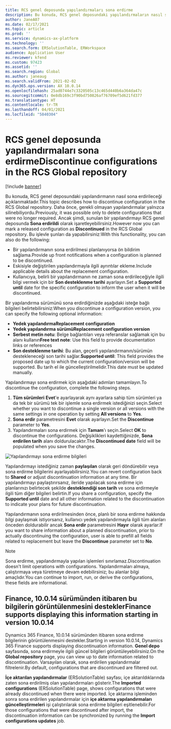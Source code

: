 ```yaml
---
title: RCS genel deposunda yapılandırmaları sona erdirme
description: Bu konuda, RCS genel deposundaki yapılandırmaların nasıl sona erdirileceği açıklanmaktadır.
author: JaneA07
ms.date: 02/17/2021
ms.topic: article
ms.prod: ''
ms.service: dynamics-ax-platform
ms.technology: ''
ms.search.form: ERSolutionTable, ERWorkspace
audience: Application User
ms.reviewer: kfend
ms.custom: 97423
ms.assetid: ''
ms.search.region: Global
ms.author: janeaug
ms.search.validFrom: 2021-02-02
ms.dyn365.ops.version: AX 10.0.14
ms.openlocfilehash: 25ad0744e7c3320505c13c465d440b6a364da47c
ms.sourcegitcommit: 0e8db169c3f90bd750826af76709ef5d621fd377
ms.translationtype: HT
ms.contentlocale: tr-TR
ms.lasthandoff: 04/01/2021
ms.locfileid: "5840304"
---
```

# <a name="discontinue-configurations-in-the-rcs-global-repository"></a><span data-ttu-id="47a69-103">RCS genel deposunda yapılandırmaları sona erdirme</span><span class="sxs-lookup"><span data-stu-id="47a69-103">Discontinue configurations in the RCS Global repository</span></span>

[!include [banner](../includes/banner.md)]

<span data-ttu-id="47a69-104">Bu konuda, RCS genel deposundaki yapılandırmanın nasıl sona erdirileceği açıklanmaktadır.</span><span class="sxs-lookup"><span data-stu-id="47a69-104">This topic describes how to discontinue configuration in the RCS Global repository.</span></span> <span data-ttu-id="47a69-105">Daha önce, gerekli olmayan yapılandırmalar yalnızca silinebiliyordu.</span><span class="sxs-lookup"><span data-stu-id="47a69-105">Previously, it was possible only to delete configurations that were no longer required.</span></span> <span data-ttu-id="47a69-106">Ancak şimdi, sunulan bir yapılandırmayı RCS genel deposunda **Sona erdirildi** olarak işaretleyebilirsiniz.</span><span class="sxs-lookup"><span data-stu-id="47a69-106">However now you can mark a released configuration as **Discontinued** in the RCS Global repository.</span></span> <span data-ttu-id="47a69-107">Bu işlevle şunları da yapabilirsiniz:</span><span class="sxs-lookup"><span data-stu-id="47a69-107">With this functionality, you can also do the following:</span></span> 
 
 - <span data-ttu-id="47a69-108">Bir yapılandırmanın sona erdirilmesi planlanıyorsa ön bildirim sağlama.</span><span class="sxs-lookup"><span data-stu-id="47a69-108">Provide up front notifications when a configuration is planned to be discontinued.</span></span>
 - <span data-ttu-id="47a69-109">Eskisiyle değiştirilen yapılandırmayla ilgili ayrıntılar ekleme.</span><span class="sxs-lookup"><span data-stu-id="47a69-109">Include applicable details about the replacement configuration.</span></span>
 - <span data-ttu-id="47a69-110">Kullanıcıya, belirli bir yapılandırmanın ne zaman sona erdirileceğiyle ilgili bilgi vermek için bir **Son desteklenme tarihi** ayarlayın.</span><span class="sxs-lookup"><span data-stu-id="47a69-110">Set a **Supported until** date for the specific configuration to inform the user when it will be discontinued.</span></span>

<span data-ttu-id="47a69-111">Bir yapılandırma sürümünü sona erdirdiğinizde aşağıdaki isteğe bağlı bilgileri belirtebilirsiniz:</span><span class="sxs-lookup"><span data-stu-id="47a69-111">When you discontinue a configuration version, you can specify the following optional information:</span></span>

  - <span data-ttu-id="47a69-112">**Yedek yapılandırma**</span><span class="sxs-lookup"><span data-stu-id="47a69-112">**Replacement configuration**</span></span>
  - <span data-ttu-id="47a69-113">**Yedek yapılandırma sürümü**</span><span class="sxs-lookup"><span data-stu-id="47a69-113">**Replacement configuration version**</span></span>
  - <span data-ttu-id="47a69-114">**Serbest metin notu**: Belge bağlantıları veya referanslar sağlamak için bu alanı kullanın</span><span class="sxs-lookup"><span data-stu-id="47a69-114">**Free text note**: Use this field to provide documentation links or references</span></span>
  - <span data-ttu-id="47a69-115">**Son desteklenme tarihi**: Bu alan, geçerli yapılandırmanın/sürümün destekleneceği son tarihi sağlar.</span><span class="sxs-lookup"><span data-stu-id="47a69-115">**Supported until**: This field provides the proposed date up to which the current configuration/version will be supported.</span></span> <span data-ttu-id="47a69-116">Bu tarih el ile güncelleştirilmelidir.</span><span class="sxs-lookup"><span data-stu-id="47a69-116">This date must be updated manually.</span></span>
  
<span data-ttu-id="47a69-117">Yapılandırmayı sona erdirmek için aşağıdaki adımları tamamlayın.</span><span class="sxs-lookup"><span data-stu-id="47a69-117">To discontinue the configuration, complete the following steps.</span></span> 

1. <span data-ttu-id="47a69-118">**Tüm sürümleri** **Evet**'e ayarlayarak aynı ayarlara sahip tüm sürümleri ya da tek bir sürümü tek bir işlemle sona erdirmek istediğinizi seçin.</span><span class="sxs-lookup"><span data-stu-id="47a69-118">Select whether you want to discontinue a single version or all versions with the same settings in one operation by setting **All versions** to **Yes**.</span></span> 
2. <span data-ttu-id="47a69-119">**Sona erdir** parametresini **Evet** olarak ayarlayın.</span><span class="sxs-lookup"><span data-stu-id="47a69-119">Set the **Discontinue** parameter to **Yes**.</span></span>
3. <span data-ttu-id="47a69-120">Yapılandırmaları sona erdirmek için **Tamam**'ı seçin.</span><span class="sxs-lookup"><span data-stu-id="47a69-120">Select **OK** to discontinue the configurations.</span></span> <span data-ttu-id="47a69-121">Değişiklikleri kaydettiğinizde, **Sona erdirilen tarih** alanı doldurulacaktır.</span><span class="sxs-lookup"><span data-stu-id="47a69-121">The **Discontinued date** field will be populated when you save the changes.</span></span>

![Yapılandırmayı sona erdirme bilgileri](media/Discontinue-details-2.png)
  
<span data-ttu-id="47a69-123">Yapılandırmayı istediğiniz zaman **paylaşılan** olarak geri döndürebilir veya sona erdirme bilgilerini ayarlayabilirsiniz.</span><span class="sxs-lookup"><span data-stu-id="47a69-123">You can revert configuration back to **Shared** or adjust discontinuation information at any time.</span></span> <span data-ttu-id="47a69-124">Bir yapılandırmayı paylaştırırsanız, ileride yapılacak sona erdirme için planlarınızı belirtecek şekilde **desteklendiği son tarih** ve sona erdirmeyle ilgili tüm diğer bilgileri belirtin.</span><span class="sxs-lookup"><span data-stu-id="47a69-124">If you share a configuration, specify the **Supported until** date and all other information related to the discontinuation to indicate your plans for future discontinuation.</span></span>

<span data-ttu-id="47a69-125">Yapılandırmanın sona erdirilmesinden önce, planlı bir sona erdirme hakkında bilgi paylaşmak istiyorsanız, kullanıcı yedek yapılandırmayla ilgili tüm alanları önceden doldurabilir ancak **Sona erdir** parametresini **Hayır** olarak ayarlar.</span><span class="sxs-lookup"><span data-stu-id="47a69-125">If you want to share information about a planned discontinuation, prior to actually discontinuing the configuration, user is able to prefill all fields related to replacement but leave the **Discontinue** parameter set to **No**.</span></span>

> [!NOTE]
> <span data-ttu-id="47a69-126">Sona erdirme, yapılandırmayla yapılan işlemleri sınırlamaz.</span><span class="sxs-lookup"><span data-stu-id="47a69-126">Discontinuation doesn't limit operations with configurations.</span></span> <span data-ttu-id="47a69-127">Yapılandırmaları almaya, çalıştırmaya veya türetmeye devam edebilirsiniz; bu alanlar bilgi amaçlıdır.</span><span class="sxs-lookup"><span data-stu-id="47a69-127">You can continue to import, run, or derive the configurations, these fields are informational.</span></span>

## <a name="finance-supports-displaying-this-information-starting-in-version-10014"></a><span data-ttu-id="47a69-128">Finance, 10.0.14 sürümünden itibaren bu bilgilerin görüntülenmesini destekler</span><span class="sxs-lookup"><span data-stu-id="47a69-128">Finance supports displaying this information starting in version 10.0.14</span></span>

<span data-ttu-id="47a69-129">Dynamics 365 Finance, 10.0.14 sürümünden itibaren sona erdirme bilgilerinin görüntülenmesini destekler.</span><span class="sxs-lookup"><span data-stu-id="47a69-129">Starting in version 10.0.14, Dynamics 365 Finance supports displaying discontinuation information.</span></span> <span data-ttu-id="47a69-130">**Genel depo** sayfasında, sona erdirmeyle ilgili güncel bilgileri görüntüleyebilirsiniz.</span><span class="sxs-lookup"><span data-stu-id="47a69-130">On the **Global repository** page, you can view up to date information related to discontinuation.</span></span> <span data-ttu-id="47a69-131">Varsayılan olarak, sona erdirilen yapılandırmalar filtrelenir.</span><span class="sxs-lookup"><span data-stu-id="47a69-131">By default, configurations that are discontinued are filtered out.</span></span>
  
<span data-ttu-id="47a69-132">**İçe aktarılan yapılandırmalar** (ERSolutionTable) sayfası, içe aktarıldıklarında zaten sona erdirilmiş olan yapılandırmaları gösterir.</span><span class="sxs-lookup"><span data-stu-id="47a69-132">The **Imported configurations** (ERSolutionTable) page, shows configurations that were already discontinued when there were imported.</span></span> <span data-ttu-id="47a69-133">İçe aktarma işleminden sonra sona erdirilen yapılandırmalar için **içe aktarma yapılandırmaları güncelleştirmeleri** işi çalıştırılarak sona erdirme bilgileri eşitlenebilir.</span><span class="sxs-lookup"><span data-stu-id="47a69-133">For those configurations that were discontinued after import, the discontinuation information can be synchronized by running the **Import configurations updates** job.</span></span>


